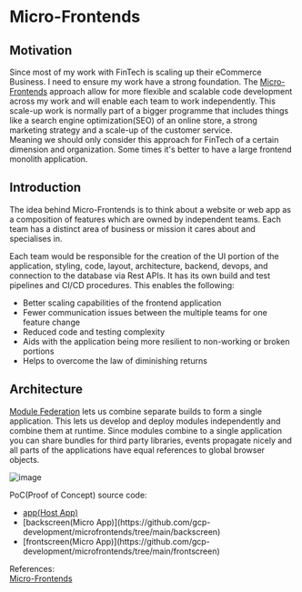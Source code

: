 # Micro-Frontends
<h2>Motivation</h2>

Since most of my work with FinTech is scaling up their eCommerce Business. I need to ensure my work have a strong foundation. The [Micro-Frontends](https://micro-frontends.org/) approach allow for more flexible and scalable code development across my work and will enable each team to work independently.  This scale-up work is normally part of a bigger programme that includes things like a search engine optimization(SEO) of an online store, a strong marketing strategy and a scale-up of the customer service.<br>
Meaning we should only consider this approach for FinTech of a certain dimension and organization. Some times it's better to have a large frontend monolith application. 

<h2>Introduction</h2>

The idea behind Micro-Frontends is to think about a website or web app as a composition of features which are owned by independent teams. Each team has a distinct area of business or mission it cares about and specialises in.

Each team would be responsible for the creation of the UI portion of the application, styling, code, layout, architecture, backend, devops, and connection to the database via Rest APIs.  It has its own build and test pipelines and CI/CD procedures. 
This enables the following:
 <ul>
  <li>Better scaling capabilities of the frontend application</li>
  <li>Fewer communication issues between the multiple teams for one feature change</li>
  <li>Reduced code and testing complexity</li>
  <li>Aids with the application being more resilient to non-working or broken portions</li>
  <li>Helps to overcome the law of diminishing returns</li>
</ul> 

<h2>Architecture</h2>

[Module Federation](https://webpack.js.org/concepts/module-federation/) lets us combine separate builds to form a single application. This lets us develop and deploy modules independently and combine them at runtime. Since modules combine to a single application you can share bundles for third party libraries, events propagate nicely and all parts of the applications have equal references to global browser objects.

![image](https://user-images.githubusercontent.com/76512851/201527769-320b41d1-d4c3-4014-8b91-37cd0914abc7.png)

PoC(Proof of Concept) source code:
 <ul>
  <li><a href="https://github.com/gcp-development/microfrontends/tree/main/app" target="_blank">app(Host App)</a></li>
  <li>[backscreen(Micro App)](https://github.com/gcp-development/microfrontends/tree/main/backscreen)</li>
  <li>[frontscreen(Micro App)](https://github.com/gcp-development/microfrontends/tree/main/frontscreen)</li>
</ul> 

References:<br>
[Micro-Frontends](https://martinfowler.com/articles/micro-frontends.html)
